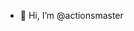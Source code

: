 - 👋 Hi, I’m @actionsmaster


<!---
actionsmaster/actionsmaster is a ✨ special ✨ repository because its `README.md` (this file) appears on your GitHub profile.
You can click the Preview link to take a look at your changes.
--->
